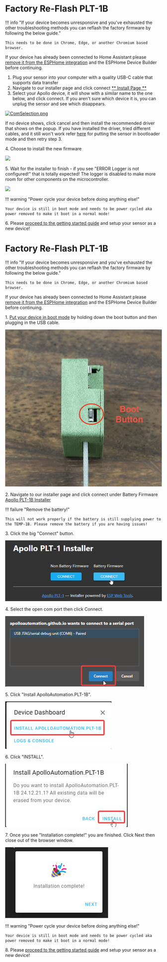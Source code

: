 # Factory Re-Flash PLT-1B

!!! info "If your device becomes unresponsive and you've exhausted the other troubleshooting methods you can reflash the factory firmware by following the below guide."

    This needs to be done in Chrome, Edge, or another Chromium based browser.

If your device has already been connected to Home Assistant please <a href="https://wiki.apolloautomation.com/products/general/troubleshooting/removing-device-from-home-assistant" target="_blank" rel="noreferrer nofollow noopener">remove it from the ESPHome integration</a> and the ESPHome Device Builder before continuing.

1. Plug your sensor into your computer with a quality USB-C cable that supports data transfer
2. Navigate to our installer page and click connect [\*\* Install Page \*\*](https://apolloautomation.github.io/PLT-1/)
3. Select your Apollo device, it will show with a similar name to the one below, and click connect. If you aren't sure which device it is, you can unplug the sensor and see which disappears.

[![ComSelection.png](https://apolloautomation.github.io/docs/products/mtr1/assets/comselection.png)](https://apolloautomation.github.io/docs/products/mtr1/assets/comselection.png)

If no device shows, click cancel and then install the recommended driver that shows on the popup. If you have installed the driver, tried different cables, and it still won't work refer [here](https://wiki.apolloautomation.com/products/plt1b/plt1b-boot-mode/) for putting the sensor in bootloader mode and then retry step 3.

4\. Choose to install the new firmware

[![](https://apolloautomation.github.io/docs/products/mtr1/assets/image-1698806750134.png)](https://apolloautomation.github.io/docs/products/mtr1/assets/image-1698806750134.png)

5\. Wait for the installer to finish - if you see "ERROR Logger is not configured!" that is totally expected! The logger is disabled to make more room for other components on the microcontroller.

[![](https://apolloautomation.github.io/docs/products/mtr1/assets/image-1698806082666.png)](https://apolloautomation.github.io/docs/products/mtr1/assets/image-1698806082666.png)

!!! warning "Power cycle your device before doing anything else!"

    Your device is still in boot mode and needs to be power cycled aka power removed to make it boot in a normal mode!

6\. Please <a href="https://wiki.apolloautomation.com/products/general/setup/getting-started/" target="_blank" rel="noopener">proceed to the getting started guide</a> and setup your sensor as a new device!

# Factory Re-Flash PLT-1B

!!! info "If your device becomes unresponsive and you've exhausted the other troubleshooting methods you can reflash the factory firmware by following the below guide."

    This needs to be done in Chrome, Edge, or another Chromium based browser.

If your device has already been connected to Home Assistant please <a href="https://wiki.apolloautomation.com/products/general/troubleshooting/removing-device-from-home-assistant" target="_blank" rel="noreferrer nofollow noopener">remove it from the ESPHome integration</a> and the ESPHome Device Builder before continuing.

1\. <a href="https://wiki.apolloautomation.com/products/plt1/troubleshooting/plt1-boot-mode/" target="_blank" rel="noopener">Put your device in boot mode</a> by holding down the boot button and then plugging in the USB cable.

![](assets/screenshot-2024-10-23-at-12-32-55-pm.png)

2\. Navigate to our installer page and click connect under Battery Firmware <a href="https://apolloautomation.github.io/PLT-1/" target="_blank" rel="noreferrer nofollow noopener">Apollo PLT-1B Installer</a>

!!! failure "Remove the battery!"

    This will not work properly if the battery is still supplying power to the TEMP-1B. Please remove the battery if you are having issues!

3\. Click the big "Connect" button.

![](assets/plt-1b-reflash-pic-1.png)

4\. Select the open com port then click Connect.

![](assets/plt-1b-reflash-pic-2.png)

5\. Click "Install ApolloAutomation.PLT-1B".

![](assets/plt-1b-reflash-pic-3.png)

6\. Click "INSTALL".

![](assets/plt-1b-reflash-pic-4.png)

7\. Once you see "Installation complete!" you are finished. Click Next then close out of the browser window.

![](assets/plt-1-reflash-pic-5.png)

!!! warning "Power cycle your device before doing anything else!"

    Your device is still in boot mode and needs to be power cycled aka power removed to make it boot in a normal mode!

8\. Please <a href="https://wiki.apolloautomation.com/products/general/setup/getting-started-plt1/" target="_blank" rel="noopener">proceed to the getting started guide</a> and setup your sensor as a new device!
